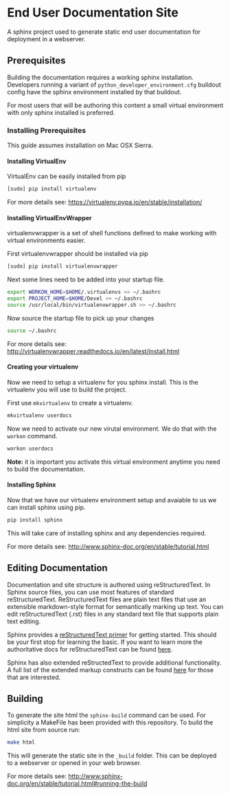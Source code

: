 # End User Documentation Site

A sphinx project used to generate static end user documentation for deployment in a webserver.

## Prerequisites

Building the documentation requires a working sphinx installation.  Developers running a variant of `python_developer_environment.cfg` buildout config have the sphinx environment installed by that buildout.

For most users that will be authoring this content a small virtual environment with  only sphinx installed is preferred.

### Installing Prerequisites

This guide assumes installation on Mac OSX Sierra. 

#### Installing VirtualEnv

VirtualEnv can be easily installed from pip

```bash
[sudo] pip install virtualenv
```
For more details see: https://virtualenv.pypa.io/en/stable/installation/

#### Installing VirtualEnvWrapper

virtualenvwrapper is a set of shell functions defined to make working with virtual environments easier.

First virtualenvwrapper should be installed via pip

```bash
[sudo] pip install virtualenvwrapper
```

Next some lines need to be added into your startup file.

```bash
export WORKON_HOME=$HOME/.virtualenvs >> ~/.bashrc
export PROJECT_HOME=$HOME/Devel >> ~/.bashrc
source /usr/local/bin/virtualenvwrapper.sh >> ~/.bashrc
```

Now source the startup file to pick up your changes

```bash
source ~/.bashrc
```

For more details see: http://virtualenvwrapper.readthedocs.io/en/latest/install.html

#### Creating your virtualenv

Now we need to setup a virtualenv for you sphinx install.  This is the virtualenv you will use to build the project.

First use `mkvirtualenv` to create a virtualenv.

```bash
mkvirtualenv userdocs
```

Now we need to activate our new virutal environment. We do that with the `workon` command.

```bash
workon userdocs
```

**Note:** it is important you activate this virtual environment anytime you need to build the documentation.

#### Installing Sphinx

Now that we have our virtualenv environment setup and avaiable to us we can install sphinx using pip.

```bash
pip install sphinx
```

This will take care of installing sphinx and any dependencies required.

For more details see: http://www.sphinx-doc.org/en/stable/tutorial.html


## Editing Documentation

Documentation and site structure is authored using reStructuredText. In Sphinx source files, you can use most features of standard reStructuredText. ReStructuredText files are plain text files that use an extensible markdown-style format for semantically marking up text.  You can edit reStructuredText (.rst) files in any standard text file that supports plain text editing.

Sphinx provides a [reStructuredText primer](http://www.sphinx-doc.org/en/stable/rest.html#rst-primer) for getting started.  This should be your first stop for learning the basic.  If you want to learn more the authoritative docs for reStructuredText can be found [here](http://docutils.sourceforge.net/rst.html).

Sphinx has also extended reStructedText to provide additional functionality.  A full list of the extended markup constructs can be found [here](http://www.sphinx-doc.org/en/stable/markup/index.html#sphinxmarkup) for those that are interested.

## Building

To generate the site html the `sphinx-build` command can be used.  For simplicity a MakeFile has been provided with this repository.  To build the html site from source run:

```bash
make html
```

This will generate the static site in the `_build` folder.  This can be deployed to a webserver or opened in your web browser.

For more details see: http://www.sphinx-doc.org/en/stable/tutorial.html#running-the-build


